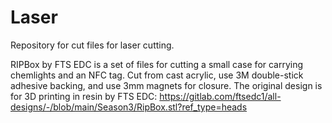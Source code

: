 # Laser
Repository for cut files for laser cutting.

RIPBox by FTS EDC is a set of files for cutting a small case for carrying chemlights and an NFC tag. Cut from cast acrylic, use 3M double-stick adhesive backing, and use 3mm magnets for closure. The original design is for 3D printing in resin by FTS EDC: https://gitlab.com/ftsedc1/all-designs/-/blob/main/Season3/RipBox.stl?ref_type=heads
